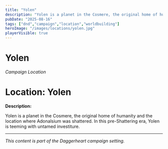 ```yaml
---
title: "Yolen"
description: "Yolen is a planet in the Cosmere, the original home of humanity and the location where Adonalsium was shattered."
pubDate: "2025-08-16"
tags: ["dnd","campaign","location","worldbuilding"]
heroImage: "/images/locations/yolen.jpg"
playerVisible: true
---
```



# Yolen
*Campaign Location*

# Location: Yolen

**Description:**

Yolen is a planet in the Cosmere, the original home of humanity and the location where Adonalsium was shattered. In this pre-Shattering era, Yolen is teeming with untamed investiture.

---

*This content is part of the Daggerheart campaign setting.*